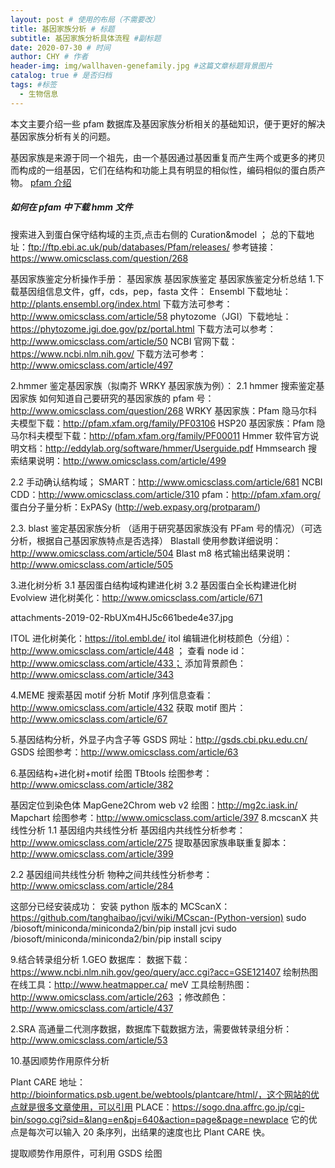 ```yaml
---
layout: post # 使用的布局（不需要改）
title: 基因家族分析 # 标题
subtitle: 基因家族分析具体流程 #副标题
date: 2020-07-30 # 时间
author: CHY # 作者
header-img: img/wallhaven-genefamily.jpg #这篇文章标题背景图片
catalog: true # 是否归档
tags: #标签
  - 生物信息
---
```


本文主要介绍一些 pfam 数据库及基因家族分析相关的基础知识，便于更好的解决基因家族分析有关的问题。

基因家族是来源于同一个祖先，由一个基因通过基因重复而产生两个或更多的拷贝而构成的一组基因，它们在结构和功能上具有明显的相似性，编码相似的蛋白质产物。
[pfam 介绍](https://www.omicsclass.com/article/877)

##### 如何在 pfam 中下载 hmm 文件

搜索进入到蛋白保守结构域的主页,点击右侧的 Curation&model ；
总的下载地址：ftp://ftp.ebi.ac.uk/pub/databases/Pfam/releases/
参考链接：https://www.omicsclass.com/question/268

基因家族鉴定分析操作手册：
基因家族 基因家族鉴定
基因家族鉴定分析总结 1.下载基因组信息文件，gff，cds，pep，fasta 文件：
Ensembl 下载地址：http://plants.ensembl.org/index.html 下载方法可参考：http://www.omicsclass.com/article/58
phytozome（JGI）下载地址：https://phytozome.jgi.doe.gov/pz/portal.html 下载方法可以参考：http://www.omicsclass.com/article/50
NCBI 官网下载：https://www.ncbi.nlm.nih.gov/ 下载方法可参考：http://www.omicsclass.com/article/497

2.hmmer 鉴定基因家族（拟南芥 WRKY 基因家族为例）：
2.1 hmmer 搜索鉴定基因家族
如何知道自己要研究的基因家族的 pfam 号：http://www.omicsclass.com/question/268
WRKY 基因家族：Pfam 隐马尔科夫模型下载：http://pfam.xfam.org/family/PF03106
HSP20 基因家族：Pfam 隐马尔科夫模型下载：http://pfam.xfam.org/family/PF00011
Hmmer 软件官方说明文档：http://eddylab.org/software/hmmer/Userguide.pdf
Hmmsearch 搜索结果说明：http://www.omicsclass.com/article/499

2.2 手动确认结构域；
SMART：http://www.omicsclass.com/article/681
NCBI CDD：http://www.omicsclass.com/article/310
pfam：http://pfam.xfam.org/
蛋白分子量分析：ExPASy (http://web.expasy.org/protparam/)

2.3. blast 鉴定基因家族分析
（适用于研究基因家族没有 PFam 号的情况）（可选分析，根据自己基因家族特点是否选择）
Blastall 使用参数详细说明：http://www.omicsclass.com/article/504
Blast m8 格式输出结果说明：http://www.omicsclass.com/article/505

3.进化树分析
3.1 基因蛋白结构域构建进化树
3.2 基因蛋白全长构建进化树
Evolview 进化树美化：http://www.omicsclass.com/article/671

attachments-2019-02-RbUXm4HJ5c661bede4e37.jpg

ITOL 进化树美化：https://itol.embl.de/
itol 编辑进化树枝颜色（分组）： http://www.omicsclass.com/article/448 ； 查看 node id： http://www.omicsclass.com/article/433；
添加背景颜色：http://www.omicsclass.com/article/343

4.MEME 搜索基因 motif 分析
Motif 序列信息查看：http://www.omicsclass.com/article/432
获取 motif 图片：http://www.omicsclass.com/article/67

5.基因结构分析，外显子内含子等
GSDS 网址：http://gsds.cbi.pku.edu.cn/
GSDS 绘图参考：http://www.omicsclass.com/article/63

6.基因结构+进化树+motif 绘图
TBtools 绘图参考：http://www.omicsclass.com/article/382

基因定位到染色体
MapGene2Chrom web v2 绘图：http://mg2c.iask.in/
Mapchart 绘图参考：http://www.omicsclass.com/article/397
8.mcscanX 共线性分析
1.1 基因组内共线性分析
基因组内共线性分析参考：http://www.omicsclass.com/article/275
提取基因家族串联重复脚本：http://www.omicsclass.com/article/399

2.2 基因组间共线性分析
物种之间共线性分析参考：http://www.omicsclass.com/article/284

这部分已经安装成功：
安装 python 版本的 MCScanX：https://github.com/tanghaibao/jcvi/wiki/MCscan-(Python-version)
sudo /biosoft/miniconda/miniconda2/bin/pip install jcvi
sudo /biosoft/miniconda/miniconda2/bin/pip install scipy

9.结合转录组分析
1.GEO 数据库：
数据下载：https://www.ncbi.nlm.nih.gov/geo/query/acc.cgi?acc=GSE121407
绘制热图在线工具：http://www.heatmapper.ca/
meV 工具绘制热图：http://www.omicsclass.com/article/263 ；修改颜色：http://www.omicsclass.com/article/437

2.SRA 高通量二代测序数据，数据库下载数据方法，需要做转录组分析：
http://www.omicsclass.com/article/53

10.基因顺势作用原件分析

Plant CARE 地址：http://bioinformatics.psb.ugent.be/webtools/plantcare/html/，这个网站的优点就是很多文章使用，可以引用
PLACE：https://sogo.dna.affrc.go.jp/cgi-bin/sogo.cgi?sid=&lang=en&pj=640&action=page&page=newplace 它的优点是每次可以输入 20 条序列，出结果的速度也比 Plant CARE 快。

提取顺势作用原件，可利用 GSDS 绘图
